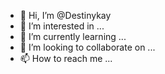 - 👋 Hi, I’m @Destinykay
- 👀 I’m interested in ...
- 🌱 I’m currently learning ...
- 💞️ I’m looking to collaborate on ...
- 📫 How to reach me ...

<!---
Destinykay/Destinykay is a ✨ special ✨ repository because its `README.md` (this file) appears on your GitHub profile.
You can click the Preview link to take a look at your changes.
--->
